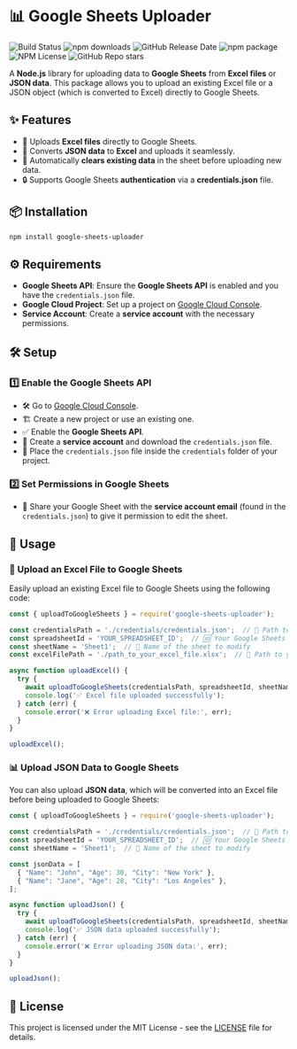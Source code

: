 
# 📊 Google Sheets Uploader

![Build Status](https://img.shields.io/github/actions/workflow/status/CarlosPolo019/google-sheets-uploader/deploy.yml?branch=main)
![npm downloads](https://img.shields.io/npm/dm/google-sheets-uploader)
![GitHub Release Date](https://img.shields.io/github/release-date/CarlosPolo019/google-sheets-uploader)
![npm package](https://img.shields.io/npm/v/google-sheets-uploader)
![NPM License](https://img.shields.io/npm/l/google-sheets-uploader)
![GitHub Repo stars](https://img.shields.io/github/stars/CarlosPolo019/google-sheets-uploader)

A **Node.js** library for uploading data to **Google Sheets** from **Excel files** or **JSON data**. This package allows you to upload an existing Excel file or a JSON object (which is converted to Excel) directly to Google Sheets.

## ✨ Features

- 🚀 Uploads **Excel files** directly to Google Sheets.
- 🔄 Converts **JSON data** to **Excel** and uploads it seamlessly.
- 🧹 Automatically **clears existing data** in the sheet before uploading new data.
- 🔒 Supports Google Sheets **authentication** via a **credentials.json** file.

## 📦 Installation

```bash
npm install google-sheets-uploader
```

## ⚙️ Requirements

- **Google Sheets API**: Ensure the **Google Sheets API** is enabled and you have the `credentials.json` file.
- **Google Cloud Project**: Set up a project on [Google Cloud Console](https://console.cloud.google.com/).
- **Service Account**: Create a **service account** with the necessary permissions.

## 🛠️ Setup

### 1️⃣ Enable the Google Sheets API

- 🛠️ Go to [Google Cloud Console](https://console.cloud.google.com/).
- 🏗️ Create a new project or use an existing one.
- ✅ Enable the **Google Sheets API**.
- 🔐 Create a **service account** and download the `credentials.json` file.
- 📂 Place the `credentials.json` file inside the `credentials` folder of your project.

### 2️⃣ Set Permissions in Google Sheets

- 📧 Share your Google Sheet with the **service account email** (found in the `credentials.json`) to give it permission to edit the sheet.

## 🚀 Usage

### 📄 Upload an Excel File to Google Sheets

Easily upload an existing Excel file to Google Sheets using the following code:

```javascript
const { uploadToGoogleSheets } = require('google-sheets-uploader');

const credentialsPath = './credentials/credentials.json';  // 🔑 Path to your Google credentials
const spreadsheetId = 'YOUR_SPREADSHEET_ID';  // 🆔 Your Google Sheets ID
const sheetName = 'Sheet1';  // 📜 Name of the sheet to modify
const excelFilePath = './path_to_your_excel_file.xlsx';  // 📁 Path to your Excel file

async function uploadExcel() {
  try {
    await uploadToGoogleSheets(credentialsPath, spreadsheetId, sheetName, excelFilePath);
    console.log('✅ Excel file uploaded successfully');
  } catch (err) {
    console.error('❌ Error uploading Excel file:', err);
  }
}

uploadExcel();
```

### 📊 Upload JSON Data to Google Sheets

You can also upload **JSON data**, which will be converted into an Excel file before being uploaded to Google Sheets:

```javascript
const { uploadToGoogleSheets } = require('google-sheets-uploader');

const credentialsPath = './credentials/credentials.json';  // 🔑 Path to your Google credentials
const spreadsheetId = 'YOUR_SPREADSHEET_ID';  // 🆔 Your Google Sheets ID
const sheetName = 'Sheet1';  // 📜 Name of the sheet to modify

const jsonData = [
  { "Name": "John", "Age": 30, "City": "New York" },
  { "Name": "Jane", "Age": 28, "City": "Los Angeles" },
];

async function uploadJson() {
  try {
    await uploadToGoogleSheets(credentialsPath, spreadsheetId, sheetName, jsonData);
    console.log('✅ JSON data uploaded successfully');
  } catch (err) {
    console.error('❌ Error uploading JSON data:', err);
  }
}

uploadJson();
```

## 📝 License

This project is licensed under the MIT License - see the [LICENSE](LICENSE) file for details.
